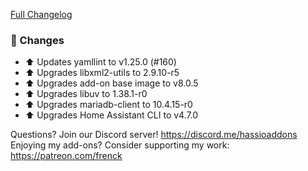 [Full Changelog][changelog]

### 🔨 Changes

- ⬆ Updates yamllint to v1.25.0 (#160)
- ⬆ Upgrades libxml2-utils to 2.9.10-r5
- ⬆ Upgrades add-on base image to v8.0.5
- ⬆ Upgrades libuv to 1.38.1-r0
- ⬆ Upgrades mariadb-client to 10.4.15-r0
- ⬆ Upgrades Home Assistant CLI to v4.7.0

[changelog]: https://github.com/hassio-addons/addon-ssh/compare/v7.6.0...v7.7.0

Questions? Join our Discord server! https://discord.me/hassioaddons
Enjoying my add-ons? Consider supporting my work: https://patreon.com/frenck